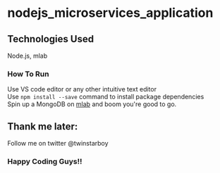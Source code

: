 # nodejs_microservices_application
## Technologies Used
Node.js, mlab<br>
### How To Run
Use VS code editor or any other intuitive text editor<br>
Use `npm install --save` command to install package dependencies<br>
Spin up a MongoDB on <a href="https://mlab.com">mlab</a> and boom you're good to go.
## Thank me later: 
Follow me on twitter @twinstarboy
### Happy Coding Guys!!
